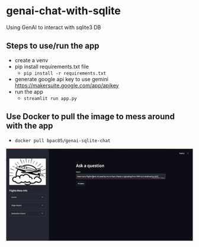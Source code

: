 # genai-chat-with-sqlite
Using GenAI to interact with sqlite3 DB

## Steps to use/run the app
- create a venv
- pip install requirements.txt file
  - `pip install -r requirements.txt`
- generate google api key to use gemini https://makersuite.google.com/app/apikey
- run the app
  - `streamlit run app.py`

## Use Docker to pull the image to mess around with the app
- `docker pull bpac85/genai-sqlite-chat`

![My Demo GIF](chatting_with_sqlite.gif)